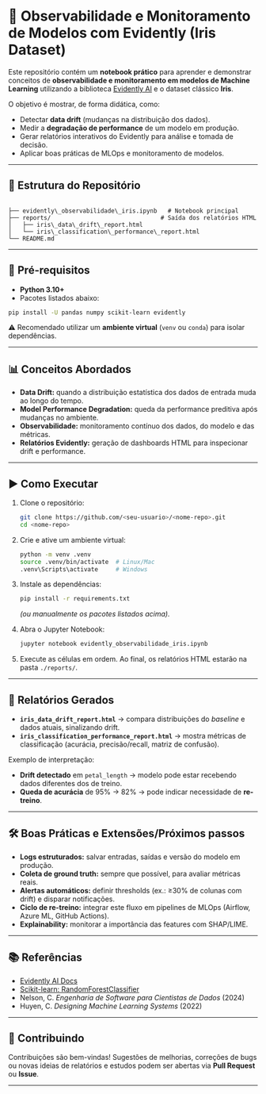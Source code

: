 # 🧠 Observabilidade e Monitoramento de Modelos com Evidently (Iris Dataset)

Este repositório contém um **notebook prático** para aprender e demonstrar conceitos de **observabilidade e monitoramento em modelos de Machine Learning** utilizando a biblioteca [Evidently AI](https://www.evidentlyai.com/) e o dataset clássico **Iris**.

O objetivo é mostrar, de forma didática, como:
- Detectar **data drift** (mudanças na distribuição dos dados).
- Medir a **degradação de performance** de um modelo em produção.
- Gerar relatórios interativos do Evidently para análise e tomada de decisão.
- Aplicar boas práticas de MLOps e monitoramento de modelos.

---


## 📂 Estrutura do Repositório

```

├── evidently\_observabilidade\_iris.ipynb   # Notebook principal
├── reports/                               # Saída dos relatórios HTML
│   ├── iris\_data\_drift\_report.html
│   └── iris\_classification\_performance\_report.html
└── README.md

````

---

## 🚀 Pré-requisitos

- **Python 3.10+**
- Pacotes listados abaixo:

```bash
pip install -U pandas numpy scikit-learn evidently
````

⚠️ Recomendado utilizar um **ambiente virtual** (`venv` ou `conda`) para isolar dependências.

---

## 📊 Conceitos Abordados

* **Data Drift:** quando a distribuição estatística dos dados de entrada muda ao longo do tempo.
* **Model Performance Degradation:** queda da performance preditiva após mudanças no ambiente.
* **Observabilidade:** monitoramento contínuo dos dados, do modelo e das métricas.
* **Relatórios Evidently:** geração de dashboards HTML para inspecionar drift e performance.

---

## ▶️ Como Executar

1. Clone o repositório:

   ```bash
   git clone https://github.com/<seu-usuario>/<nome-repo>.git
   cd <nome-repo>
   ```

2. Crie e ative um ambiente virtual:

   ```bash
   python -m venv .venv
   source .venv/bin/activate  # Linux/Mac
   .venv\Scripts\activate     # Windows
   ```

3. Instale as dependências:

   ```bash
   pip install -r requirements.txt
   ```

   *(ou manualmente os pacotes listados acima).*

4. Abra o Jupyter Notebook:

   ```bash
   jupyter notebook evidently_observabilidade_iris.ipynb
   ```

5. Execute as células em ordem.
   Ao final, os relatórios HTML estarão na pasta `./reports/`.

---

## 📂 Relatórios Gerados

* **`iris_data_drift_report.html`** → compara distribuições do *baseline* e dados atuais, sinalizando drift.
* **`iris_classification_performance_report.html`** → mostra métricas de classificação (acurácia, precisão/recall, matriz de confusão).

Exemplo de interpretação:

* **Drift detectado** em `petal_length` → modelo pode estar recebendo dados diferentes dos de treino.
* **Queda de acurácia** de 95% → 82% → pode indicar necessidade de **re-treino**.

---

## 🛠️ Boas Práticas e Extensões/Próximos passos

* **Logs estruturados:** salvar entradas, saídas e versão do modelo em produção.
* **Coleta de ground truth:** sempre que possível, para avaliar métricas reais.
* **Alertas automáticos:** definir thresholds (ex.: ≥30% de colunas com drift) e disparar notificações.
* **Ciclo de re-treino:** integrar este fluxo em pipelines de MLOps (Airflow, Azure ML, GitHub Actions).
* **Explainability:** monitorar a importância das features com SHAP/LIME.

---

## 📚 Referências

* [Evidently AI Docs](https://docs.evidentlyai.com/)
* [Scikit-learn: RandomForestClassifier](https://scikit-learn.org/stable/modules/generated/sklearn.ensemble.RandomForestClassifier.html)
* Nelson, C. *Engenharia de Software para Cientistas de Dados* (2024)
* Huyen, C. *Designing Machine Learning Systems* (2022)

---

## 🤝 Contribuindo

Contribuições são bem-vindas!
Sugestões de melhorias, correções de bugs ou novas ideias de relatórios e estudos podem ser abertas via **Pull Request** ou **Issue**.

---

```
